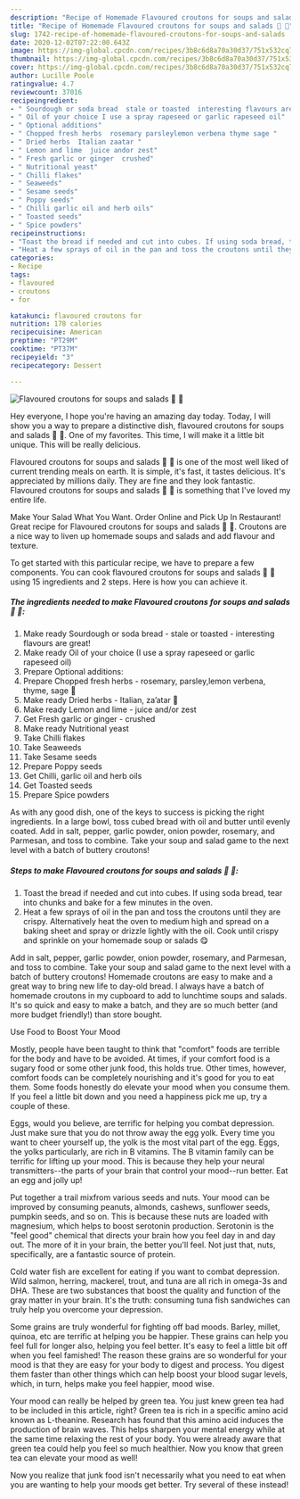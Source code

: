 ```yaml
---
description: "Recipe of Homemade Flavoured croutons for soups and salads 🌿 🌱"
title: "Recipe of Homemade Flavoured croutons for soups and salads 🌿 🌱"
slug: 1742-recipe-of-homemade-flavoured-croutons-for-soups-and-salads
date: 2020-12-02T07:22:00.643Z
image: https://img-global.cpcdn.com/recipes/3b8c6d8a70a30d37/751x532cq70/flavoured-croutons-for-soups-and-salads-🌿-🌱-recipe-main-photo.jpg
thumbnail: https://img-global.cpcdn.com/recipes/3b8c6d8a70a30d37/751x532cq70/flavoured-croutons-for-soups-and-salads-🌿-🌱-recipe-main-photo.jpg
cover: https://img-global.cpcdn.com/recipes/3b8c6d8a70a30d37/751x532cq70/flavoured-croutons-for-soups-and-salads-🌿-🌱-recipe-main-photo.jpg
author: Lucille Poole
ratingvalue: 4.7
reviewcount: 37016
recipeingredient:
- " Sourdough or soda bread  stale or toasted  interesting flavours are great"
- " Oil of your choice I use a spray rapeseed or garlic rapeseed oil"
- " Optional additions"
- " Chopped fresh herbs  rosemary parsleylemon verbena thyme sage "
- " Dried herbs  Italian zaatar "
- " Lemon and lime  juice andor zest"
- " Fresh garlic or ginger  crushed"
- " Nutritional yeast"
- " Chilli flakes"
- " Seaweeds"
- " Sesame seeds"
- " Poppy seeds"
- " Chilli garlic oil and herb oils"
- " Toasted seeds"
- " Spice powders"
recipeinstructions:
- "Toast the bread if needed and cut into cubes. If using soda bread, tear into chunks and bake for a few minutes in the oven."
- "Heat a few sprays of oil in the pan and toss the croutons until they are crispy. Alternatively heat the oven to medium high and spread on a baking sheet and spray or drizzle lightly with the oil. Cook until crispy and sprinkle on your homemade soup or salads 😋"
categories:
- Recipe
tags:
- flavoured
- croutons
- for

katakunci: flavoured croutons for 
nutrition: 178 calories
recipecuisine: American
preptime: "PT29M"
cooktime: "PT37M"
recipeyield: "3"
recipecategory: Dessert

---
```



![Flavoured croutons for soups and salads 🌿 🌱](https://img-global.cpcdn.com/recipes/3b8c6d8a70a30d37/751x532cq70/flavoured-croutons-for-soups-and-salads-🌿-🌱-recipe-main-photo.jpg)

Hey everyone, I hope you're having an amazing day today. Today, I will show you a way to prepare a distinctive dish, flavoured croutons for soups and salads 🌿 🌱. One of my favorites. This time, I will make it a little bit unique. This will be really delicious.

Flavoured croutons for soups and salads 🌿 🌱 is one of the most well liked of current trending meals on earth. It is simple, it's fast, it tastes delicious. It's appreciated by millions daily. They are fine and they look fantastic. Flavoured croutons for soups and salads 🌿 🌱 is something that I've loved my entire life.

Make Your Salad What You Want. Order Online and Pick Up In Restaurant! Great recipe for Flavoured croutons for soups and salads 🌿 🌱. Croutons are a nice way to liven up homemade soups and salads and add flavour and texture.


To get started with this particular recipe, we have to prepare a few components. You can cook flavoured croutons for soups and salads 🌿 🌱 using 15 ingredients and 2 steps. Here is how you can achieve it.

<!--inarticleads1-->

##### The ingredients needed to make Flavoured croutons for soups and salads 🌿 🌱:

1. Make ready  Sourdough or soda bread - stale or toasted - interesting flavours are great!
1. Make ready  Oil of your choice (I use a spray rapeseed or garlic rapeseed oil)
1. Prepare  Optional additions:
1. Prepare  Chopped fresh herbs - rosemary, parsley,lemon verbena, thyme, sage 🌿
1. Make ready  Dried herbs - Italian, za’atar 🌿
1. Make ready  Lemon and lime - juice and/or zest
1. Get  Fresh garlic or ginger - crushed
1. Make ready  Nutritional yeast
1. Take  Chilli flakes
1. Take  Seaweeds
1. Take  Sesame seeds
1. Prepare  Poppy seeds
1. Get  Chilli, garlic oil and herb oils
1. Get  Toasted seeds
1. Prepare  Spice powders


As with any good dish, one of the keys to success is picking the right ingredients. In a large bowl, toss cubed bread with oil and butter until evenly coated. Add in salt, pepper, garlic powder, onion powder, rosemary, and Parmesan, and toss to combine. Take your soup and salad game to the next level with a batch of buttery croutons! 

<!--inarticleads2-->

##### Steps to make Flavoured croutons for soups and salads 🌿 🌱:

1. Toast the bread if needed and cut into cubes. If using soda bread, tear into chunks and bake for a few minutes in the oven.
1. Heat a few sprays of oil in the pan and toss the croutons until they are crispy. Alternatively heat the oven to medium high and spread on a baking sheet and spray or drizzle lightly with the oil. Cook until crispy and sprinkle on your homemade soup or salads 😋


Add in salt, pepper, garlic powder, onion powder, rosemary, and Parmesan, and toss to combine. Take your soup and salad game to the next level with a batch of buttery croutons! Homemade croutons are easy to make and a great way to bring new life to day-old bread. I always have a batch of homemade croutons in my cupboard to add to lunchtime soups and salads. It&#39;s so quick and easy to make a batch, and they are so much better (and more budget friendly!) than store bought. 

Use Food to Boost Your Mood


Mostly, people have been taught to think that "comfort" foods are terrible for the body and have to be avoided. At times, if your comfort food is a sugary food or some other junk food, this holds true. Other times, however, comfort foods can be completely nourishing and it's good for you to eat them. Some foods honestly do elevate your mood when you consume them. If you feel a little bit down and you need a happiness pick me up, try a couple of these.

Eggs, would you believe, are terrific for helping you combat depression. Just make sure that you do not throw away the egg yolk. Every time you want to cheer yourself up, the yolk is the most vital part of the egg. Eggs, the yolks particularly, are rich in B vitamins. The B vitamin family can be terrific for lifting up your mood. This is because they help your neural transmitters--the parts of your brain that control your mood--run better. Eat an egg and jolly up!

Put together a trail mixfrom various seeds and nuts. Your mood can be improved by consuming peanuts, almonds, cashews, sunflower seeds, pumpkin seeds, and so on. This is because these nuts are loaded with magnesium, which helps to boost serotonin production. Serotonin is the "feel good" chemical that directs your brain how you feel day in and day out. The more of it in your brain, the better you'll feel. Not just that, nuts, specifically, are a fantastic source of protein.

Cold water fish are excellent for eating if you want to combat depression. Wild salmon, herring, mackerel, trout, and tuna are all rich in omega-3s and DHA. These are two substances that boost the quality and function of the gray matter in your brain. It's the truth: consuming tuna fish sandwiches can truly help you overcome your depression. 

Some grains are truly wonderful for fighting off bad moods. Barley, millet, quinoa, etc are terrific at helping you be happier. These grains can help you feel full for longer also, helping you feel better. It's easy to feel a little bit off when you feel famished! The reason these grains are so wonderful for your mood is that they are easy for your body to digest and process. You digest them faster than other things which can help boost your blood sugar levels, which, in turn, helps make you feel happier, mood wise.

Your mood can really be helped by green tea. You just knew green tea had to be included in this article, right? Green tea is rich in a specific amino acid known as L-theanine. Research has found that this amino acid induces the production of brain waves. This helps sharpen your mental energy while at the same time relaxing the rest of your body. You were already aware that green tea could help you feel so much healthier. Now you know that green tea can elevate your mood as well!

Now you realize that junk food isn't necessarily what you need to eat when you are wanting to help your moods get better. Try several of these instead!

